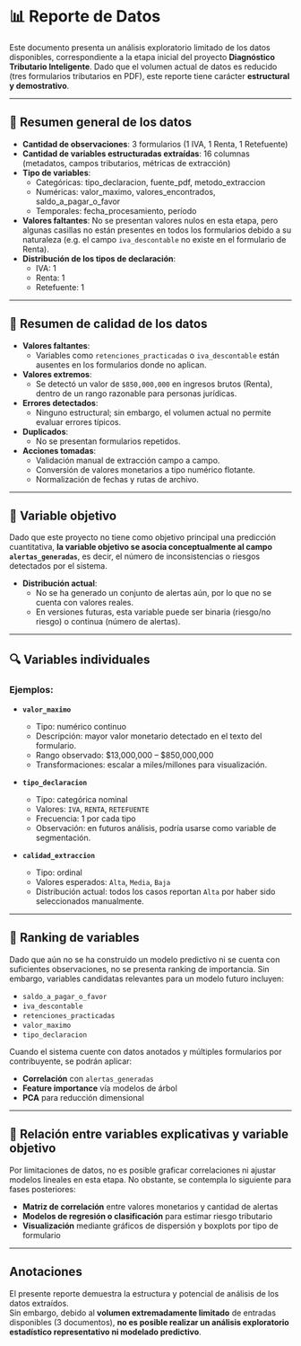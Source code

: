 # 📊 Reporte de Datos

Este documento presenta un análisis exploratorio limitado de los datos disponibles, correspondiente a la etapa inicial del proyecto **Diagnóstico Tributario Inteligente**. Dado que el volumen actual de datos es reducido (tres formularios tributarios en PDF), este reporte tiene carácter **estructural y demostrativo**.

---

## 📌 Resumen general de los datos

- **Cantidad de observaciones**: 3 formularios (1 IVA, 1 Renta, 1 Retefuente)
- **Cantidad de variables estructuradas extraídas**: 16 columnas (metadatos, campos tributarios, métricas de extracción)
- **Tipo de variables**:  
  - Categóricas: tipo_declaracion, fuente_pdf, metodo_extraccion  
  - Numéricas: valor_maximo, valores_encontrados, saldo_a_pagar_o_favor  
  - Temporales: fecha_procesamiento, período  
- **Valores faltantes**: No se presentan valores nulos en esta etapa, pero algunas casillas no están presentes en todos los formularios debido a su naturaleza (e.g. el campo `iva_descontable` no existe en el formulario de Renta).
- **Distribución de los tipos de declaración**:
  - IVA: 1
  - Renta: 1
  - Retefuente: 1

---

## 🧪 Resumen de calidad de los datos

- **Valores faltantes**:  
  - Variables como `retenciones_practicadas` o `iva_descontable` están ausentes en los formularios donde no aplican.
- **Valores extremos**:  
  - Se detectó un valor de `$850,000,000` en ingresos brutos (Renta), dentro de un rango razonable para personas jurídicas.
- **Errores detectados**:  
  - Ninguno estructural; sin embargo, el volumen actual no permite evaluar errores típicos.
- **Duplicados**:  
  - No se presentan formularios repetidos.
- **Acciones tomadas**:  
  - Validación manual de extracción campo a campo.
  - Conversión de valores monetarios a tipo numérico flotante.
  - Normalización de fechas y rutas de archivo.

---

## 🎯 Variable objetivo

Dado que este proyecto no tiene como objetivo principal una predicción cuantitativa, **la variable objetivo se asocia conceptualmente al campo `alertas_generadas`**, es decir, el número de inconsistencias o riesgos detectados por el sistema.

- **Distribución actual**:  
  - No se ha generado un conjunto de alertas aún, por lo que no se cuenta con valores reales.
  - En versiones futuras, esta variable puede ser binaria (riesgo/no riesgo) o continua (número de alertas).

---

## 🔍 Variables individuales

### Ejemplos:

- **`valor_maximo`**
  - Tipo: numérico continuo
  - Descripción: mayor valor monetario detectado en el texto del formulario.
  - Rango observado: $13,000,000 – $850,000,000
  - Transformaciones: escalar a miles/millones para visualización.

- **`tipo_declaracion`**
  - Tipo: categórica nominal
  - Valores: `IVA`, `RENTA`, `RETEFUENTE`
  - Frecuencia: 1 por cada tipo
  - Observación: en futuros análisis, podría usarse como variable de segmentación.

- **`calidad_extraccion`**
  - Tipo: ordinal
  - Valores esperados: `Alta`, `Media`, `Baja`
  - Distribución actual: todos los casos reportan `Alta` por haber sido seleccionados manualmente.

---

## 🧮 Ranking de variables

Dado que aún no se ha construido un modelo predictivo ni se cuenta con suficientes observaciones, no se presenta ranking de importancia. Sin embargo, variables candidatas relevantes para un modelo futuro incluyen:

- `saldo_a_pagar_o_favor`
- `iva_descontable`
- `retenciones_practicadas`
- `valor_maximo`
- `tipo_declaracion`

Cuando el sistema cuente con datos anotados y múltiples formularios por contribuyente, se podrán aplicar:
- **Correlación** con `alertas_generadas`
- **Feature importance** vía modelos de árbol
- **PCA** para reducción dimensional

---

## 🔗 Relación entre variables explicativas y variable objetivo

Por limitaciones de datos, no es posible graficar correlaciones ni ajustar modelos lineales en esta etapa. No obstante, se contempla lo siguiente para fases posteriores:

- **Matriz de correlación** entre valores monetarios y cantidad de alertas
- **Modelos de regresión o clasificación** para estimar riesgo tributario
- **Visualización** mediante gráficos de dispersión y boxplots por tipo de formulario

---

## Anotaciones

El presente reporte demuestra la estructura y potencial de análisis de los datos extraídos.  
Sin embargo, debido al **volumen extremadamente limitado** de entradas disponibles (3 documentos), **no es posible realizar un análisis exploratorio estadístico representativo ni modelado predictivo**.  
